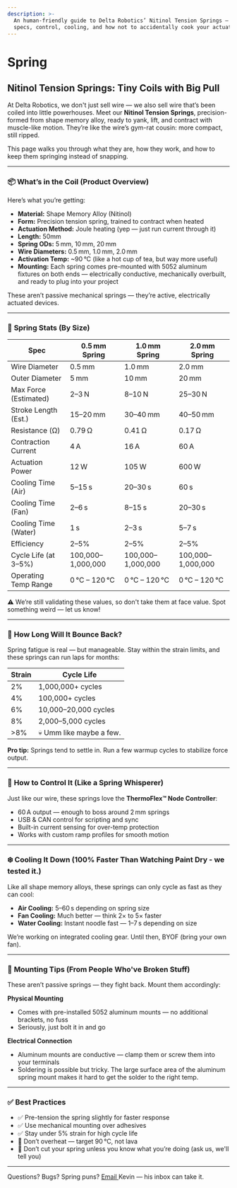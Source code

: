 ```yaml
---
description: >-
  An human-friendly guide to Delta Robotics’ Nitinol Tension Springs — covering
  specs, control, cooling, and how not to accidentally cook your actuator.
---
```


# Spring

## **Nitinol Tension Springs: Tiny Coils with Big Pull**

At Delta Robotics, we don't just sell wire — we also sell wire that’s been coiled into little powerhouses. Meet our **Nitinol Tension Springs**, precision-formed from shape memory alloy, ready to yank, lift, and contract with muscle-like motion. They’re like the wire’s gym-rat cousin: more compact, still ripped.

This page walks you through what they are, how they work, and how to keep them springing instead of snapping.

***

### 📦 **What’s in the Coil (Product Overview)**

Here’s what you’re getting:

* **Material:** Shape Memory Alloy (Nitinol)
* **Form:** Precision tension spring, trained to contract when heated
* **Actuation Method:** Joule heating (yep — just run current through it)
* **Length:** 50mm
* **Spring ODs:** 5 mm, 10 mm, 20 mm
* **Wire Diameters:** 0.5 mm, 1.0 mm, 2.0 mm
* **Activation Temp:** \~90 °C (like a hot cup of tea, but way more useful)
* **Mounting:** Each spring comes pre-mounted with 5052 aluminum fixtures on both ends — electrically conductive, mechanically overbuilt, and ready to plug into your project

These aren’t passive mechanical springs — they’re active, electrically actuated devices.

***

### 🧪 **Spring Stats (By Size)**

| **Spec**              | **0.5 mm Spring** | **1.0 mm Spring** | **2.0 mm Spring** |
| --------------------- | ----------------- | ----------------- | ----------------- |
| Wire Diameter         | 0.5 mm            | 1.0 mm            | 2.0 mm            |
| Outer Diameter        | 5 mm              | 10 mm             | 20 mm             |
| Max Force (Estimated) | 2–3 N             | 8–10 N            | 25–30 N           |
| Stroke Length (Est.)  | 15–20 mm          | 30–40 mm          | 40–50 mm          |
| Resistance (Ω)        | 0.79 Ω            | 0.41 Ω            | 0.17 Ω            |
| Contraction Current   | 4 A               | 16 A              | 60 A              |
| Actuation Power       | 12 W              | 105 W             | 600 W             |
| Cooling Time (Air)    | 5–15 s            | 20–30 s           | 60 s              |
| Cooling Time (Fan)    | 2–6 s             | 8–15 s            | 20–30 s           |
| Cooling Time (Water)  | 1 s               | 2–3 s             | 5–7 s             |
| Efficiency            | 2–5%              | 2–5%              | 2–5%              |
| Cycle Life (at 3–5%)  | 100,000–1,000,000 | 100,000–1,000,000 | 100,000–1,000,000 |
| Operating Temp Range  | 0 °C – 120 °C     | 0 °C – 120 °C     | 0 °C – 120 °C     |

⚠️ We’re still validating these values, so don't take them at face value. Spot something weird — let us know!

***

### 🔄 **How Long Will It Bounce Back?**

Spring fatigue is real — but manageable. Stay within the strain limits, and these springs can run laps for months:

| **Strain** | **Cycle Life**           |
| ---------- | ------------------------ |
| 2%         | 1,000,000+ cycles        |
| 4%         | 100,000+ cycles          |
| 6%         | 10,000–20,000 cycles     |
| 8%         | 2,000–5,000 cycles       |
| >8%        | 💀 Umm like maybe a few. |

**Pro tip:** Springs tend to settle in. Run a few warmup cycles to stabilize force output.

***

### 🧠 **How to Control It (Like a Spring Whisperer)**

Just like our wire, these springs love the **ThermoFlex™ Node Controller**:

* 60 A output — enough to boss around 2 mm springs
* USB & CAN control for scripting and sync
* Built-in current sensing for over-temp protection
* Works with custom ramp profiles for smooth motion

***

### ❄️ **Cooling It Down (100% Faster Than Watching Paint Dry - we tested it.)**

Like all shape memory alloys, these springs can only cycle as fast as they can cool:

* **Air Cooling:** 5–60 s depending on spring size
* **Fan Cooling:** Much better — think 2× to 5× faster
* **Water Cooling:** Instant noodle fast — 1–7 s depending on size

We’re working on integrated cooling gear. Until then, BYOF (bring your own fan).

***

### 🔧 **Mounting Tips (From People Who've Broken Stuff)**

These aren’t passive springs — they fight back. Mount them accordingly:

**Physical Mounting**

* Comes with pre-installed 5052 aluminum mounts — no additional brackets, no fuss
* Seriously, just bolt it in and go

**Electrical Connection**

* Aluminum mounts are conductive — clamp them or screw them into your terminals
* Soldering is possible but tricky. The large surface area of the aluminum spring mount makes it hard to get the solder to the right temp.

***

### ✅ **Best Practices**

* ✅ Pre-tension the spring slightly for faster response
* ✅ Use mechanical mounting over adhesives
* ✅ Stay under 5% strain for high cycle life
* 🚫 Don’t overheat — target 90 °C, not lava
* 🚫 Don’t cut your spring unless you know what you’re doing (ask us, we'll tell you)

***

Questions? Bugs? Spring puns? [Email ](mailto:kevin@deltaroboticsinc.com)Kevin — his inbox can take it.
